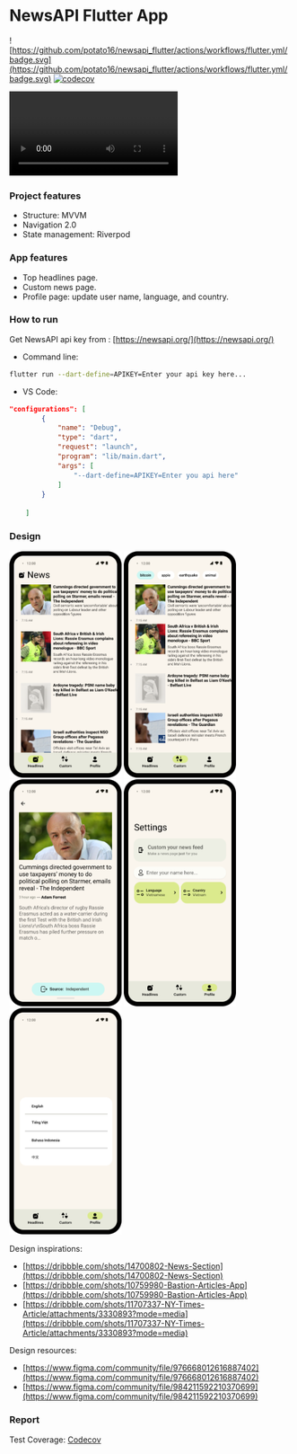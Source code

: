 # NewsAPI Flutter App

![https://github.com/potato16/newsapi_flutter/actions/workflows/flutter.yml/badge.svg](https://github.com/potato16/newsapi_flutter/actions/workflows/flutter.yml/badge.svg)
[![codecov](https://codecov.io/gh/potato16/newsapi_flutter/branch/master/graph/badge.svg?token=ZQSHEO32EB)](https://codecov.io/gh/potato16/newsapi_flutter)


![Demo](demo/newsapi_first_demo.mp4)
### Project features

- Structure: MVVM
- Navigation 2.0
- State management: Riverpod

### App features

- Top headlines page.
- Custom news page.
- Profile page: update user name, language, and country.

### How to run

Get NewsAPI api key from : [https://newsapi.org/](https://newsapi.org/)

- Command line:

```bash
flutter run --dart-define=APIKEY=Enter your api key here...
```

- VS Code:

```json
"configurations": [
        {
            "name": "Debug",
            "type": "dart",
            "request": "launch",
            "program": "lib/main.dart",
            "args": [
                "--dart-define=APIKEY=Enter you api here"
            ]
        }

    ]
```

### Design

<img src="design/top-headlines.png" width="200">
<img src="design/custom_news.png" width="200">
<img src="design/details.png" width="200">
<img src="design/profile.png" width="200">
<img src="design/change-setting.png" width="200">


Design inspirations: 

- [https://dribbble.com/shots/14700802-News-Section](https://dribbble.com/shots/14700802-News-Section)
- [https://dribbble.com/shots/10759980-Bastion-Articles-App](https://dribbble.com/shots/10759980-Bastion-Articles-App)
- [https://dribbble.com/shots/11707337-NY-Times-Article/attachments/3330893?mode=media](https://dribbble.com/shots/11707337-NY-Times-Article/attachments/3330893?mode=media)

Design resources: 

- [https://www.figma.com/community/file/976668012616887402](https://www.figma.com/community/file/976668012616887402)
- [https://www.figma.com/community/file/984211592210370699](https://www.figma.com/community/file/984211592210370699)

### Report
Test Coverage: [Codecov](https://app.codecov.io/gh/potato16/newsapi_flutter)
